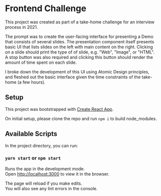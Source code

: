 # Frontend Challenge

This project was created as part of a take-home challenge for an interview process in 2021. 

The prompt was to create the user-facing interface for presenting a Demo that consists of several slides. The presentation component itself presents basic UI that lists slides on the left with main content on the right. Clicking on a slide should print the type of of slide, e.g. "Web", "Image", or "HTML". A stop button was also required and clicking this button should render the amount of time spent on each slide. 

I broke down the development of this UI using Atomic Design principles, and fleshed out the basic interface given the time constraints of the take-home (a few hours). 

## Setup

This project was bootstrapped with [Create React App](https://github.com/facebook/create-react-app).

On initial setup, please clone the repo and run `npm i` to build node_modules. 

## Available Scripts

In the project directory, you can run:

### `yarn start` or `npm start`

Runs the app in the development mode.\
Open [http://localhost:3000](http://localhost:3000) to view it in the browser.

The page will reload if you make edits.\
You will also see any lint errors in the console.

